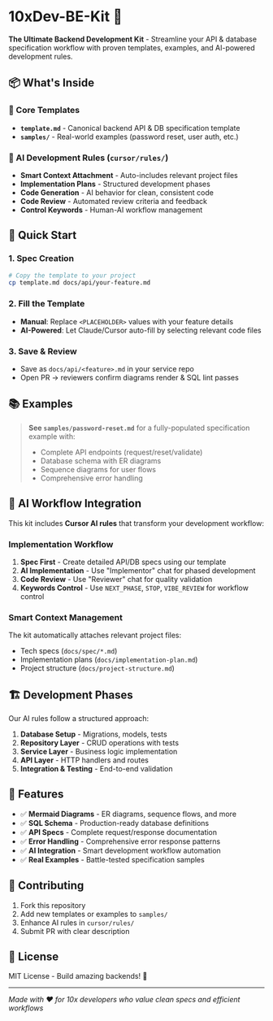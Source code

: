 # 10xDev-BE-Kit 🚀

**The Ultimate Backend Development Kit** - Streamline your API & database specification workflow with proven templates, examples, and AI-powered development rules.

## 📦 What's Inside

### 🧩 Core Templates
- **`template.md`** - Canonical backend API & DB specification template
- **`samples/`** - Real-world examples (password reset, user auth, etc.)

### 🤖 AI Development Rules (`cursor/rules/`)
- **Smart Context Attachment** - Auto-includes relevant project files
- **Implementation Plans** - Structured development phases
- **Code Generation** - AI behavior for clean, consistent code
- **Code Review** - Automated review criteria and feedback
- **Control Keywords** - Human-AI workflow management

## 🎯 Quick Start

### 1. Spec Creation
```bash
# Copy the template to your project
cp template.md docs/api/your-feature.md
```

### 2. Fill the Template
- **Manual**: Replace `<PLACEHOLDER>` values with your feature details
- **AI-Powered**: Let Claude/Cursor auto-fill by selecting relevant code files

### 3. Save & Review
- Save as `docs/api/<feature>.md` in your service repo
- Open PR → reviewers confirm diagrams render & SQL lint passes

## 📚 Examples

> **See `samples/password-reset.md`** for a fully-populated specification example with:
> - Complete API endpoints (request/reset/validate)
> - Database schema with ER diagrams
> - Sequence diagrams for user flows
> - Comprehensive error handling

## 🤖 AI Workflow Integration

This kit includes **Cursor AI rules** that transform your development workflow:

### Implementation Workflow
1. **Spec First** - Create detailed API/DB specs using our template
2. **AI Implementation** - Use "Implementor" chat for phased development
3. **Code Review** - Use "Reviewer" chat for quality validation
4. **Keywords Control** - Use `NEXT_PHASE`, `STOP`, `VIBE_REVIEW` for workflow control

### Smart Context Management
The kit automatically attaches relevant project files:
- Tech specs (`docs/spec/*.md`)
- Implementation plans (`docs/implementation-plan.md`) 
- Project structure (`docs/project-structure.md`)

## 🏗️ Development Phases

Our AI rules follow a structured approach:
1. **Database Setup** - Migrations, models, tests
2. **Repository Layer** - CRUD operations with tests
3. **Service Layer** - Business logic implementation
4. **API Layer** - HTTP handlers and routes
5. **Integration & Testing** - End-to-end validation

## 🎨 Features

- ✅ **Mermaid Diagrams** - ER diagrams, sequence flows, and more
- ✅ **SQL Schema** - Production-ready database definitions  
- ✅ **API Specs** - Complete request/response documentation
- ✅ **Error Handling** - Comprehensive error response patterns
- ✅ **AI Integration** - Smart development workflow automation
- ✅ **Real Examples** - Battle-tested specification samples

## 🤝 Contributing

1. Fork this repository
2. Add new templates or examples to `samples/`
3. Enhance AI rules in `cursor/rules/`
4. Submit PR with clear description

## 📄 License

MIT License - Build amazing backends! 🚀

---

*Made with ❤️ for 10x developers who value clean specs and efficient workflows* 